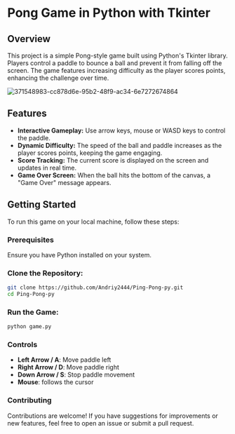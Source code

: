 
# **Pong Game in Python with Tkinter**


## **Overview**
This project is a simple Pong-style game built using Python's Tkinter library. Players control a paddle to bounce a ball and prevent it from falling off the screen. The game features increasing difficulty as the player scores points, enhancing the challenge over time.

![371548983-cc878d6e-95b2-48f9-ac34-6e7272674864](https://github.com/user-attachments/assets/367c9e91-9b5a-4bfd-8fed-dd2d9cd392a0)



## **Features**
- **Interactive Gameplay:** Use arrow keys, mouse or WASD keys to control the paddle.
- **Dynamic Difficulty:** The speed of the ball and paddle increases as the player scores points, keeping the game engaging.
- **Score Tracking:** The current score is displayed on the screen and updates in real time.
- **Game Over Screen:** When the ball hits the bottom of the canvas, a "Game Over" message appears.


## **Getting Started**
To run this game on your local machine, follow these steps:


### **Prerequisites**
Ensure you have Python installed on your system.


### **Clone the Repository:**
```bash
git clone https://github.com/Andriy2444/Ping-Pong-py.git
cd Ping-Pong-py
```


### **Run the Game:**
```bash
python game.py
```


### **Controls**
- **Left Arrow / A**: Move paddle left
- **Right Arrow / D**: Move paddle right
- **Down Arrow / S**: Stop paddle movement
- **Mouse**: follows the cursor

  
### **Contributing**
Contributions are welcome! If you have suggestions for improvements or new features, feel free to open an issue or submit a pull request.
